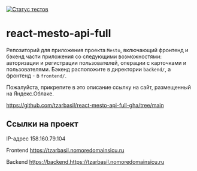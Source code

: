 [![Статус тестов](../../actions/workflows/tests.yml/badge.svg)](../../actions/workflows/tests.yml)

# react-mesto-api-full
Репозиторий для приложения проекта `Mesto`, включающий фронтенд и бэкенд части приложения со следующими возможностями: авторизации и регистрации пользователей, операции с карточками и пользователями. Бэкенд расположите в директории `backend/`, а фронтенд - в `frontend/`. 
  
Пожалуйста, прикрепите в это описание ссылку на сайт, размещенный на Яндекс.Облаке.

https://github.com/tzarbasil/react-mesto-api-full-gha/tree/main

## Ссылки на проект

IP-адрес 158.160.79.104

Frontend https://tzarbasil.nomoredomainsicu.ru

Backend https://backend.https://tzarbasil.nomoredomainsicu.ru
